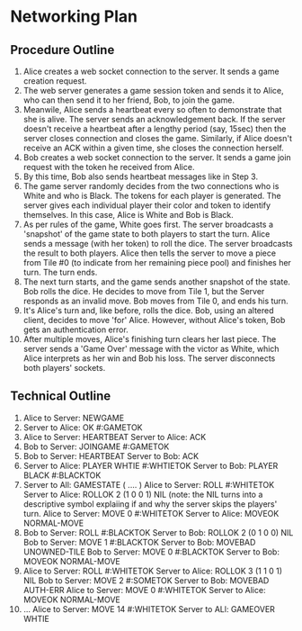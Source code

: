# Networking Plan

## Procedure Outline

1. Alice creates a web socket connection to the server. It sends a
   game creation request.
2. The web server generates a game session token and sends it to
   Alice, who can then send it to her friend, Bob, to join the game.
3. Meanwile, Alice sends a heartbeat every so often to demonstrate
   that she is alive. The server sends an acknowledgement back. If the
   server doesn't receive a heartbeat after a lengthy period (say,
   15sec) then the server closes connection and closes the
   game. Similarly, if Alice doesn't receive an ACK within a given
   time, she closes the connection herself.
4. Bob creates a web socket connection to the server. It sends a game
   join request with the token he received from Alice.
5. By this time, Bob also sends heartbeat messages like in Step 3.
6. The game server randomly decides from the two connections who is
   White and who is Black. The tokens for each player is
   generated. The server gives each individual player their color and
   token to identify themselves. In this case, Alice is White and Bob
   is Black.
7. As per rules of the game, White goes first. The server broadcasts a
   'snapshot' of the game state to both players to start the turn.
   Alice sends a message (with her token) to roll the dice. The server
   broadcasts the result to both players. Alice then tells the server
   to move a piece from Tile #0 (to indicate from her remaining piece
   pool) and finishes her turn. The turn ends.
8. The next turn starts, and the game sends another snapshot of the
   state. Bob rolls the dice. He decides to move from Tile 1, but the
   Server responds as an invalid move. Bob moves from Tile 0, and ends
   his turn.
9. It's Alice's turn and, like before, rolls the dice. Bob, using an
   altered client, decides to move 'for' Alice. However, without
   Alice's token, Bob gets an authentication error.
10. After multiple moves, Alice's finishing turn clears her last
    piece. The server sends a 'Game Over' message with the victor as
    White, which Alice interprets as her win and Bob his loss. The
    server disconnects both players' sockets.

## Technical Outline

1. Alice to Server: NEWGAME
2. Server to Alice: OK #:GAMETOK
3. Alice to Server: HEARTBEAT
   Server to Alice: ACK
4. Bob to Server: JOINGAME #:GAMETOK
5. Bob to Server: HEARTBEAT
   Server to Bob: ACK
6. Server to Alice: PLAYER WHTIE #:WHTIETOK
   Server to Bob: PLAYER BLACK #:BLACKTOK
7. Server to All: GAMESTATE ( .... )
   Alice to Server: ROLL #:WHITETOK
   Server to Alice: ROLLOK 2 (1 0 0 1) NIL
   (note: the NIL turns into a descriptive symbol explaiing if and why
          the server skips the players' turn.
   Alice to Server: MOVE 0 #:WHITETOK
   Server to Alice: MOVEOK NORMAL-MOVE
8. Bob to Server: ROLL #:BLACKTOK
   Server to Bob: ROLLOK 2 (0 1 0 0) NIL
   Bob to Server: MOVE 1 #:BLACKTOK
   Server to Bob: MOVEBAD UNOWNED-TILE
   Bob to Server: MOVE 0 #:BLACKTOK
   Server to Bob: MOVEOK NORMAL-MOVE
9. Alice to Server: ROLL #:WHITETOK
   Server to Alice: ROLLOK 3 (1 1 0 1) NIL
   Bob to Server: MOVE 2 #:SOMETOK
   Server to Bob: MOVEBAD AUTH-ERR
   Alice to Server: MOVE 0 #:WHITETOK
   Server to Alice: MOVEOK NORMAL-MOVE
10. ...
    Alice to Server: MOVE 14 #:WHITETOK
    Server to ALl: GAMEOVER WHTIE
